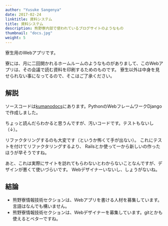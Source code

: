 ```yaml
---
author: "Yusuke Sangenya"
date: 2017-02-24
linktitle: 資料システム
title: 資料システム
description: 熊野寮内部で使われているブログサイトのようなもの
thumbnail: "docs.jpg"
weight: 5
---
```


寮生用のWebアプリです。

寮には、月に二回開かれるホームルームのようなものがありまして、このWebアプリは、その会議で読む資料を印刷するためのものです。
寮生以外は中身を見せられない事になってるので、そこはご了承ください。

## 解説

ソースコードは[kumanodocs](https://github.com/kumano-dormitory/kumanodocs)にあります。PythonのWebフレームワークDjangoで作成しました。

ちょっと読んだらわかると思うんですが、汚いコードです。テストもないし（↓）。
<script src="http://gist-it.appspot.com/github/kumano-dormitory/kumanodocs/blob/master/document_system/tests.py"></script>
リファクタリングするのも大変です（というか怖くて手が出ない）。
これにテストを付けてリファクタリングするより、 Railsとか使って一から新しいの作ったほうが早そうですね。

あと、これは実際にサイトを訪れてもらわないとわからないことなんですが、デザインが悪くて使いづらいです。
Webデザイナーいないし、しょうがないね。

## 結論

- 熊野寮情報技術セクションは、Webアプリを書ける人材を募集しています。言語はなんでも構いません。
- 熊野寮情報技術セクションは、Webデザイナーを募集しています。gitとかも使えるとベターですね。
